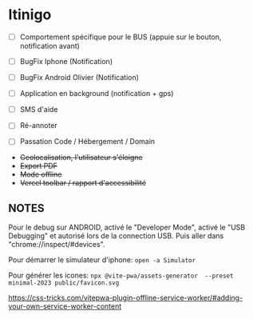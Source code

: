 # Itinigo

- [ ] Comportement spécifique pour le BUS (appuie sur le bouton, notification avant)
- [ ] BugFix Iphone (Notification)
- [ ] BugFix Android Olivier (Notification)

- [ ] Application en background (notification + gps)
- [ ] SMS d'aide

- [ ] Ré-annoter
- [ ] Passation Code / Hébergement / Domain
- ~~Geolocalisation, l'utilisateur s'éloigne~~
- ~~Export PDF~~
- ~~Mode offline~~
- ~~Vercel toolbar / rapport d'accessibilité~~

## NOTES

Pour le debug sur ANDROID, activé le "Developer Mode", activé le "USB Debugging" et autorisé lors de la connection USB. Puis aller dans "chrome://inspect/#devices".

Pour démarrer le simulateur d'iphone: `open -a Simulator`

Pour générer les icones: `npx @vite-pwa/assets-generator  --preset minimal-2023 public/favicon.svg`

https://css-tricks.com/vitepwa-plugin-offline-service-worker/#adding-your-own-service-worker-content
